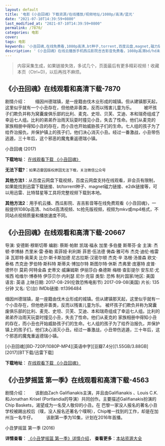 ```yaml
---
layout: default
title: '电影《小丑回魂》下载资源/在线播放/视频地址/1080p/高清/蓝光'
date: "2021-07-10T14:39:59+0800"
last_modified_at: "2021-07-10T14:39:59+0800"
permalink: /7870/
categories: 电影
cover:
tags: 电影
keywords: '小丑回魂,在线免费看,1080p高清,bt种子,torrent,百度云盘,magnet,磁力链,迅雷下载资源'
description: '《小丑回魂》在线云播放手机西瓜影院吉吉影音免费看，1080p高清bd/hd未删减完整版和tc抢先枪版，mkv/mp4格式，附带bt/torrent种子、magnet/磁力链、百度云盘、网盘资源迅雷下载链接'
---
```


>内容采集生成，如果链接失效，多试几个，页面最后有更多精彩视频！收藏本页（Ctrl+D)，以后再找不麻烦。


## 《小丑回魂》在线观看和高清下载-7870

剧情介绍：　　缅因州德瑞镇，是一座籍由伐木业形成的城镇。但从建镇那天起，这里似乎就有一个小丑存在，但他绝非善类，反而以残害儿童为乐。 　　被坏孩子们欺负并称为窝囊废俱乐部的比利、麦克、史坦、贝芙、艾迪、本和瑞奇组成了幸运七人组。比利的弟弟乔治雨天玩耍时撞见小丑，失去了性命。他们从麦克的 家族相册中得知小丑的存在，而小丑也开始威胁孩子们的生命。七人组的孩子为了给乔治报仇，并保护镇上的孩子们，他们决心消灭小丑。经过一番激战，小丑带伤逃遁，三十年后，这个邪恶的魔鬼重返德瑞小镇。


小丑回魂 (2017)

**下载地址**： [在线观看下载 《小丑回魂》](https://www.btbtdy.me/btdy/dy11752.html) 


**无法下载?**：`如果迅雷因版权原因无法下载，关注微信公众号 `

**其他方法1**：从百度云网盘下载视频，百度云网盘支持在线观看，非会员有限制，如果能找到迅雷下载链接、bt/torrent种子、magnet磁力链接、e2dk链接等，可以用迅雷、比特彗星等工具将完整视频下载到本地。

**其他方法2**：用手机云播、西瓜影院、吉吉影音等在线免费观看《小丑回魂》，一般提供1080p高清、hd/bd高清视频、tc抢先版视频，视频为mkv或mp4格式，不同站点视频质量和播放速度不同。


## 《小丑回魂》在线观看和高清下载-20667

导演: 安德斯·穆斯切蒂 编剧: 蔡斯·帕默 凯瑞·福永 加里·多伯曼 斯蒂芬·金 主演: 杰顿·李博赫 杰里米·雷·泰勒 索菲娅·利利斯 菲恩·伍法德 俦森·雅可布 杰克·迪伦·格雷泽 瓦耶特·奥莱夫 比尔·斯卡斯加德 尼古拉斯·汉密尔顿 杰克·辛 洛根·汤普森 欧文·泰格 杰克逊·罗伯特·斯科特 斯蒂夫·博加尔特 斯图尔特·休斯 杰弗里·庞塞特 皮普·德怀尔 莫莉·阿特金森 史蒂文·威廉姆斯 伊丽莎白·桑德斯 梅根·查彭提尔 安东尼·尤埃西 哈维尔·博泰特 伊莎贝尔·内利瑟 尼尔·克容 类型: 恐怖 制片国家/地区: 美国 语言: 英语 上映日期: 2017-08-29(伦敦恐怖电影节) 2017-09-08(美国) 片长: 135分钟 又名: 它(台) IMDb链接: tt1396484

缅因州德瑞镇，是一座籍由伐木业形成的城镇。但从建镇那天起，这里似乎就有一个小丑存在，但他绝非善类，反而以残害儿童为乐。 被坏孩子们欺负并称为窝囊废俱乐部的比利、麦克、史坦、贝芙、艾迪、本和瑞奇组成了幸运七人组。比利的弟弟乔治雨天玩耍时撞见小丑，失去了性命。他们从麦克的 家族相册中得知小丑的存在，而小丑也开始威胁孩子们的生命。七人组的孩子为了给乔治报仇，并保护镇上的孩子们，他们决心消灭小丑。经过一番激战，小丑带伤逃遁，三十年后，这个邪恶的魔鬼重返德瑞小镇。


[小丑回魂][BD-720P/1080P-MP4][英语中字][豆瓣7.4分][1.55GB/3.88GB][2017][BT下载/迅雷下载]

**下载地址**： [在线观看下载 《小丑回魂》](https://www.btdx8.com/torrent/xchh_2017.html) 


## 《小丑梦摇篮 第一季》在线观看和高清下载-4563

剧情介绍：　　该剧由Zach Galifianakis主演，并且由Galifianakis 、Louis C.K. 和Jonathan Krisel (Portlandia的导演）共同创作。主要描述Galifianakis扮演的Chip Baskets，渴望成为一名受人敬仰的小丑。在 巴黎一家没人报名的著名小丑学校被踢出校后（噗，没人报名还著名个噗啊），Chip唯一找到的工作，却是在加州当一名牛仔。  　　该剧第一季为10集，计划在2016年首播。


小丑梦摇篮 第一季 (2016)

**详情查看**： [《小丑梦摇篮 第一季》详情介绍](/movie/4563/)， **查看更多**：[本站资源大全](/movie/t/all/)

